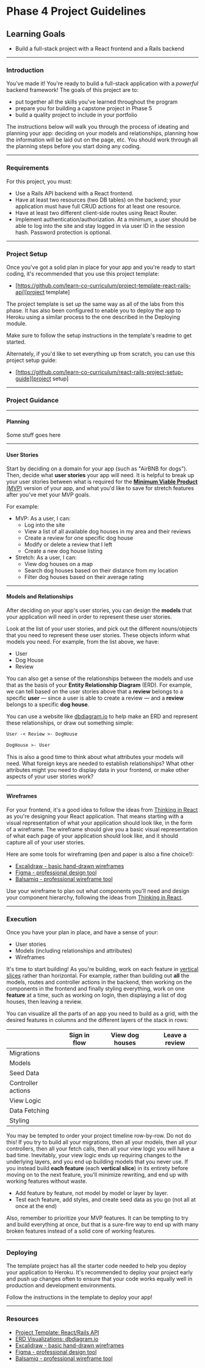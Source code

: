 # **Phase 4 Project Guidelines**

## **Learning Goals**

- Build a full-stack project with a React frontend and a Rails backend

--------------------------------------------

### **Introduction**

You've made it! You're ready to build a full-stack application with a _powerful_
backend framework! The goals of this project are to:

- put together all the skills you've learned throughout the program
- prepare you for building a capstone project in Phase 5
- build a quality project to include in your portfolio

The instructions below will walk you through the process of ideating and
planning your app: deciding on your models and relationships, planning how the
information will be laid out on the page, etc. You should work through all the
planning steps before you start doing any coding.

--------------------------------------------

### **Requirements**

For this project, you must:

- Use a Rails API backend with a React frontend.
- Have at least two resources (two DB tables) on the backend; your application
  must have full CRUD actions for at least one resource.
- Have at least two different client-side routes using React Router.
- Implement authentication/authorization. At a minimum, a user should be able to
  log into the site and stay logged in via user ID in the session hash. Password
  protection is optional.

--------------------------------------------

### **Project Setup**

Once you've got a solid plan in place for your app and you're ready to start
coding, it's recommended that you use this project template:

- [https://github.com/learn-co-curriculum/project-template-react-rails-api][project template]

The project template is set up the same way as all of the labs from this phase.
It has also been configured to enable you to deploy the app to Heroku using a
similar process to the one described in the Deploying module.

Make sure to follow the setup instructions in the template's readme to get
started.

Alternately, if you'd like to set everything up from scratch, you can use this
project setup guide:

- [https://github.com/learn-co-curriculum/react-rails-project-setup-guide][project setup]

--------------------------------------------

### **Project Guidance**

--------------------------------------------

#### **Planning**

Some stuff goes here

--------------------------------------------

#### **User Stories**

Start by deciding on a domain for your app (such as "AirBNB for dogs"). Then,
decide what **user stories** your app will need. It is helpful to break up your
user stories between what is required for the [**Minimum Viable Product** (MVP)][mvp]
version of your app, and what you'd like to save for stretch features after
you've met your MVP goals.

For example:

- MVP: As a user, I can:
  - Log into the site
  - View a list of all available dog houses in my area and their reviews
  - Create a review for one specific dog house
  - Modify or delete a review that I left
  - Create a new dog house listing
- Stretch: As a user, I can:
  - View dog houses on a map
  - Search dog houses based on their distance from my location
  - Filter dog houses based on their average rating

--------------------------------------------

#### **Models and Relationships**

After deciding on your app's user stories, you can design the **models** that
your application will need in order to represent these user stories.

Look at the list of your user stories, and pick out the different nouns/objects
that you need to represent these user stories. These objects inform what models
you need. For example, from the list above, we have:

- User
- Dog House
- Review

You can also get a sense of the relationships between the models and use that as
the basis of your **Entity Relationship Diagram** (ERD). For example, we can
tell based on the user stories above that a **review** belongs to a specific
**user** — since a user is able to create a review — and a **review** belongs to
a specific **dog house**.

You can use a website like [dbdiagram.io][] to help make an ERD and represent
these relationships, or draw out something simple:

```txt
User -< Review >- DogHouse

DogHouse >- User
```

This is also a good time to think about what attributes your models will need.
What foreign keys are needed to establish relationships? What other attributes
might you need to display data in your frontend, or make other aspects of your
user stories work?

--------------------------------------------

#### **Wireframes**

For your frontend, it's a good idea to follow the ideas from
[Thinking in React][] as you're designing your React application. That means
starting with a visual representation of what your application should look like,
in the form of a wireframe. The wireframe should give you a basic visual
representation of what each page of your application should look like, and it
should capture all of your user stories.

Here are some tools for wireframing (pen and paper is also a fine choice!):

- [Excalidraw - basic hand-drawn wireframes](https://excalidraw.com/)
- [Figma - professional design tool](https://www.figma.com/)
- [Balsamiq - professional wireframe tool](https://balsamiq.com/)

Use your wireframe to plan out what components you'll need and design your
component hierarchy, following the ideas from [Thinking in React][].

--------------------------------------------

### **Execution**

Once you have your plan in place, and have a sense of your:

- User stories
- Models (including relationships and attributes)
- Wireframes

It's time to start building! As you're building, work on each feature in
[vertical slices](https://agileforall.com/vertical-slices-and-scale/) rather
than horizontal. For example, rather than building out **all** the models,
routes and controller actions in the backend, then working on the components in
the frontend and finally styling everything, work on one **feature** at a time,
such as working on login, then displaying a list of dog houses, then leaving a
review.

You can visualize all the parts of an app you need to build as a grid, with the
desired features in columns and the different layers of the stack in rows:

|                    | Sign in flow | View dog houses | Leave a review |
| ------------------ | ------------ | --------------- | -------------- |
| Migrations         |              |                 |                |
| Models             |              |                 |                |
| Seed Data          |              |                 |                |
| Controller actions |              |                 |                |
| View Logic         |              |                 |                |
| Data Fetching      |              |                 |                |
| Styling            |              |                 |                |

You may be tempted to order your project timeline row-by-row. Do not do this! If
you try to build all your migrations, then all your models, then all your
controllers, then all your fetch calls, then all your view logic you will have
a bad time. Inevitably, your view logic ends up requiring changes to the
underlying layers, and you end up building models that you never use. If you
instead build **each feature** (each **vertical slice**) in its entirety before
moving on to the next feature, you'll minimize rewriting, and end up with
working features without waste.

- Add feature by feature, not model by model or layer by layer.
- Test each feature, add styles, and create seed data as you go (not all at once
  at the end)

Also, remember to prioritize your MVP features. It can be tempting to try and
build everything at once, but that is a sure-fire way to end up with many broken
features instead of a solid core of working features.

--------------------------------------------

### **Deploying**

The template project has all the starter code needed to help you deploy your
application to Heroku. It's recommended to deploy your project early and push up
changes often to ensure that your code works equally well in production and
development environments.

Follow the instructions in the template to deploy your app!

--------------------------------------------

### **Resources**

- [Project Template: React/Rails API][project template]
- [ERD Visualizations: dbdiagram.io][dbdiagram.io]
- [Excalidraw - basic hand-drawn wireframes](https://excalidraw.com/)
- [Figma - professional design tool](https://www.figma.com/)
- [Balsamiq - professional wireframe tool](https://balsamiq.com/)

[mvp]: https://blog.crisp.se/2016/01/25/henrikkniberg/making-sense-of-mvp
[dbdiagram.io]: https://dbdiagram.io/
[thinking in react]: https://reactjs.org/docs/thinking-in-react.html
[awesome readmes]: https://github.com/matiassingers/awesome-readme
[project template]: https://github.com/learn-co-curriculum/project-template-react-rails-api
[project setup]: https://github.com/learn-co-curriculum/react-rails-project-setup-guide